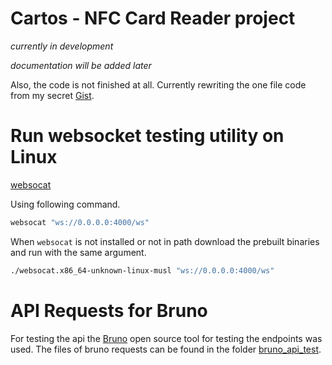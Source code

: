# Cartos - NFC Card Reader project

_currently in development_


_documentation will be added later_

Also, the code is not finished at all. Currently rewriting the one file code from my secret [Gist](https://gist.github.com/petrzakopal/1ac14b9599f5657b5d2d78d7e89441d6).



# Run websocket testing utility on Linux

[websocat](https://github.com/vi/websocat)

Using following command.

```sh
websocat "ws://0.0.0.0:4000/ws"
```

When `websocat` is not installed or not in path download the prebuilt binaries
and run with the same argument.

```sh
./websocat.x86_64-unknown-linux-musl "ws://0.0.0.0:4000/ws"
```

# API Requests for Bruno

For testing the api the [Bruno](https://github.com/usebruno/bruno) open source tool for testing
the endpoints was used. The files of bruno requests can be found in the folder [bruno_api_test](./bruno_api_test).
